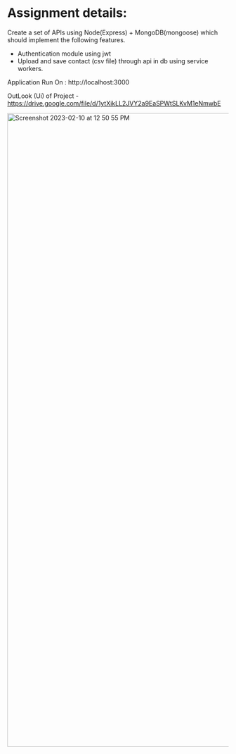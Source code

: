 # Assignment details:

Create a set of APIs using Node(Express) + MongoDB(mongoose) which should implement
the following features.

- Authentication module using jwt
- Upload and save contact (csv file) through api in db using service workers.


Application Run On : http://localhost:3000

OutLook (Ui) of Project - https://drive.google.com/file/d/1ytXikLL2JVY2a9EaSPWtSLKvM1eNmwbE



<img width="1440" alt="Screenshot 2023-02-10 at 12 50 55 PM" src="https://user-images.githubusercontent.com/107810689/233404313-7e4d6627-49a2-4c83-87a9-22aa37162705.png">



